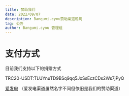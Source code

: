 ```yaml
---
title: 赞助我们
date: 2022/09/07
description: Bangumi.cyou赞助渠道说明
tag: 公告
author: Bangumi.cyou 管理组
---
```


# 支付方式
目前我们支持以下的捐赠方式

TRC20-USDT:TLUYnuTD9BSq9qq5JxSsEczCDs2Ws7jPyQ

[爱发电](https://afdian.net/a/pianyu) （爱发电渠道虽然名字不同但依旧是我们的赞助渠道）